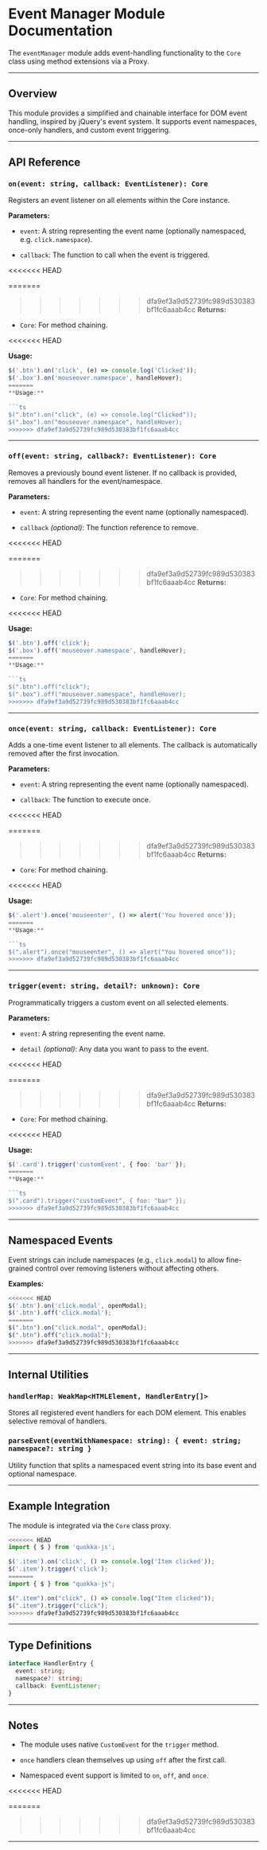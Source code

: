 # Event Manager Module Documentation

The `eventManager` module adds event-handling functionality to the `Core` class using method extensions via a Proxy.

---

## Overview

This module provides a simplified and chainable interface for DOM event handling, inspired by jQuery's event system. It supports event namespaces, once-only handlers, and custom event triggering.

---

## API Reference

### `on(event: string, callback: EventListener): Core`

Registers an event listener on all elements within the Core instance.

**Parameters:**

- `event`: A string representing the event name (optionally namespaced, e.g. `click.namespace`).

- `callback`: The function to call when the event is triggered.

<<<<<<< HEAD

=======
>>>>>>> dfa9ef3a9d52739fc989d530383bf1fc6aaab4cc
**Returns:**

- `Core`: For method chaining.

<<<<<<< HEAD

**Usage:**

```ts
$('.btn').on('click', (e) => console.log('Clicked'));
$('.box').on('mouseover.namespace', handleHover);
=======
**Usage:**

```ts
$(".btn").on("click", (e) => console.log("Clicked"));
$(".box").on("mouseover.namespace", handleHover);
>>>>>>> dfa9ef3a9d52739fc989d530383bf1fc6aaab4cc
```

---

### `off(event: string, callback?: EventListener): Core`

Removes a previously bound event listener. If no callback is provided, removes all handlers for the event/namespace.

**Parameters:**

- `event`: A string representing the event name (optionally namespaced).

- `callback` _(optional)_: The function reference to remove.

<<<<<<< HEAD

=======
>>>>>>> dfa9ef3a9d52739fc989d530383bf1fc6aaab4cc
**Returns:**

- `Core`: For method chaining.

<<<<<<< HEAD

**Usage:**

```ts
$('.btn').off('click');
$('.box').off('mouseover.namespace', handleHover);
=======
**Usage:**

```ts
$(".btn").off("click");
$(".box").off("mouseover.namespace", handleHover);
>>>>>>> dfa9ef3a9d52739fc989d530383bf1fc6aaab4cc
```

---

### `once(event: string, callback: EventListener): Core`

Adds a one-time event listener to all elements. The callback is automatically removed after the first invocation.

**Parameters:**

- `event`: A string representing the event name (optionally namespaced).

- `callback`: The function to execute once.

<<<<<<< HEAD

=======
>>>>>>> dfa9ef3a9d52739fc989d530383bf1fc6aaab4cc
**Returns:**

- `Core`: For method chaining.

<<<<<<< HEAD

**Usage:**

```ts
$('.alert').once('mouseenter', () => alert('You hovered once'));
=======
**Usage:**

```ts
$(".alert").once("mouseenter", () => alert("You hovered once"));
>>>>>>> dfa9ef3a9d52739fc989d530383bf1fc6aaab4cc
```

---

### `trigger(event: string, detail?: unknown): Core`

Programmatically triggers a custom event on all selected elements.

**Parameters:**

- `event`: A string representing the event name.

- `detail` _(optional)_: Any data you want to pass to the event.

<<<<<<< HEAD

=======
>>>>>>> dfa9ef3a9d52739fc989d530383bf1fc6aaab4cc
**Returns:**

- `Core`: For method chaining.

<<<<<<< HEAD

**Usage:**

```ts
$('.card').trigger('customEvent', { foo: 'bar' });
=======
**Usage:**

```ts
$(".card").trigger("customEvent", { foo: "bar" });
>>>>>>> dfa9ef3a9d52739fc989d530383bf1fc6aaab4cc
```

---

## Namespaced Events

Event strings can include namespaces (e.g., `click.modal`) to allow fine-grained control over removing listeners without affecting others.

**Examples:**

```ts
<<<<<<< HEAD
$('.btn').on('click.modal', openModal);
$('.btn').off('click.modal');
=======
$(".btn").on("click.modal", openModal);
$(".btn").off("click.modal");
>>>>>>> dfa9ef3a9d52739fc989d530383bf1fc6aaab4cc
```

---

## Internal Utilities

### `handlerMap: WeakMap<HTMLElement, HandlerEntry[]>`

Stores all registered event handlers for each DOM element. This enables selective removal of handlers.

### `parseEvent(eventWithNamespace: string): { event: string; namespace?: string }`

Utility function that splits a namespaced event string into its base event and optional namespace.

---

## Example Integration

The module is integrated via the `Core` class proxy.

```ts
<<<<<<< HEAD
import { $ } from 'quokka-js';

$('.item').on('click', () => console.log('Item clicked'));
$('.item').trigger('click');
=======
import { $ } from "quokka-js";

$(".item").on("click", () => console.log("Item clicked"));
$(".item").trigger("click");
>>>>>>> dfa9ef3a9d52739fc989d530383bf1fc6aaab4cc
```

---

## Type Definitions

```ts
interface HandlerEntry {
  event: string;
  namespace?: string;
  callback: EventListener;
}
```

---

## Notes

- The module uses native `CustomEvent` for the `trigger` method.

- `once` handlers clean themselves up using `off` after the first call.

- Namespaced event support is limited to `on`, `off`, and `once`.

<<<<<<< HEAD

=======
>>>>>>> dfa9ef3a9d52739fc989d530383bf1fc6aaab4cc
---
